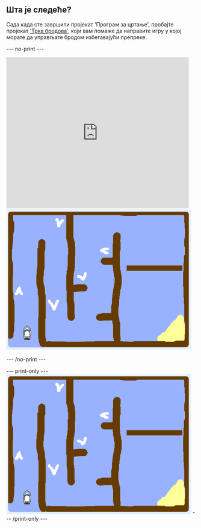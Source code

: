 ## Шта је следеће?

Сада када сте завршили пројекат 'Програм за цртање', пробајте пројекат ['Трка бродова'](https://projects.raspberrypi.org/en/projects/boat-race?utm_source=pathway&utm_medium=whatnext&utm_campaign=projects), који вам помаже да направите игру у којој морате да управљате бродом избегавајући препреке.

\--- no-print \---

<div class="scratch-preview">
  <iframe allowtransparency="true" width="485" height="402" src="https://scratch.mit.edu/projects/embed/276662533/?autostart=false" frameborder="0" scrolling="no"></iframe>
  <img src="images/boat_race_demo.png">
</div>

\--- /no-print \---

\--- print-only \--- ![boat race demo](images/boat_race_demo.png) \--- /print-only \---